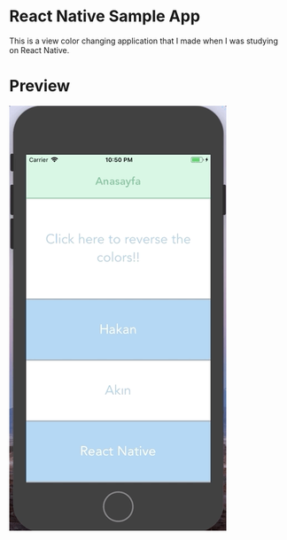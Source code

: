 # React Native Sample App
This is a view color changing application that I made when I was studying on React Native.

# Preview
![](appGif.gif)
